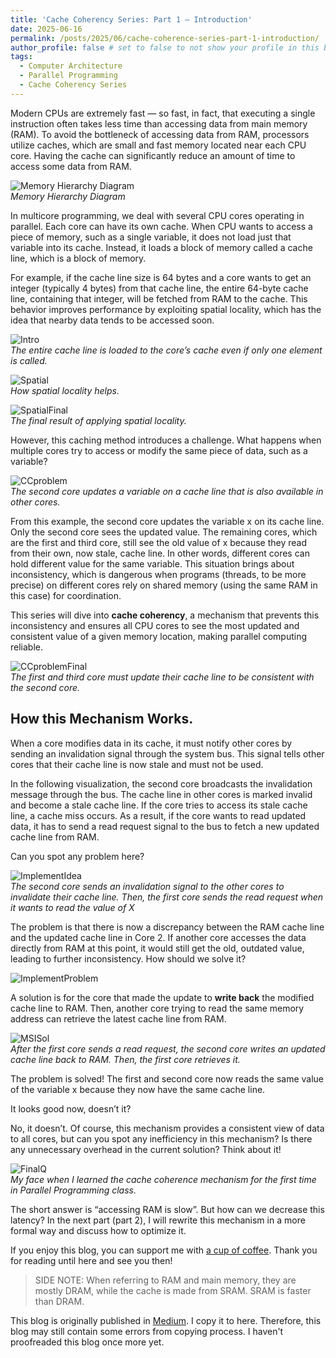 ```yaml
---
title: 'Cache Coherency Series: Part 1 — Introduction'
date: 2025-06-16
permalink: /posts/2025/06/cache-coherence-series-part-1-introduction/
author_profile: false # set to false to not show your profile in this blog page.
tags:
  - Computer Architecture
  - Parallel Programming
  - Cache Coherency Series
---
```


Modern CPUs are extremely fast — so fast, in fact, that executing a single instruction often takes less time than accessing data from main memory (RAM). To avoid the bottleneck of accessing data from RAM, processors utilize caches, which are small and fast memory located near each CPU core. Having the cache can significantly reduce an amount of time to access some data from RAM.

![Memory Hierarchy Diagram](/images/cache-coherence/part1/memhierachy.jpg)  
*Memory Hierarchy Diagram*

In multicore programming, we deal with several CPU cores operating in parallel. Each core can have its own cache. When CPU wants to access a piece of memory, such as a single variable, it does not load just that variable into its cache. Instead, it loads a block of memory called a cache line, which is a block of memory.

For example, if the cache line size is 64 bytes and a core wants to get an integer (typically 4 bytes) from that cache line, the entire 64-byte cache line, containing that integer, will be fetched from RAM to the cache. This behavior improves performance by exploiting spatial locality, which has the idea that nearby data tends to be accessed soon.

![Intro](/images/cache-coherence/part1/cc_part1/cache_coherency_spatial_intro.gif)  
*The entire cache line is loaded to the core’s cache even if only one element is called.*

![Spatial](/images/cache-coherence/part1/cc_part1/cache_coherency_spatial.gif)  
*How spatial locality helps.*

![SpatialFinal](/images/cache-coherence/part1/cc_part1/cache_coherency_spatial_final.jpg)  
*The final result of applying spatial locality.*

However, this caching method introduces a challenge. What happens when multiple cores try to access or modify the same piece of data, such as a variable?

![CCproblem](/images/cache-coherence/part1/cc_part1/cache_coherency_problem.gif)  
*The second core updates a variable on a cache line that is also available in other cores.*

From this example, the second core updates the variable x on its cache line. Only the second core sees the updated value. The remaining cores, which are the first and third core, still see the old value of x because they read from their own, now stale, cache line. In other words, different cores can hold different value for the same variable. This situation brings about inconsistency, which is dangerous when programs (threads, to be more precise) on different cores rely on shared memory (using the same RAM in this case) for coordination.

This series will dive into **cache coherency**, a mechanism that prevents this inconsistency and ensures all CPU cores to see the most updated and consistent value of a given memory location, making parallel computing reliable.

![CCproblemFinal](/images/cache-coherence/part1/cc_part1/cache_coherency_problem_final.jpg)  
*The first and third core must update their cache line to be consistent with the second core.*

How this Mechanism Works.
----------------------------
When a core modifies data in its cache, it must notify other cores by sending an invalidation signal through the system bus. This signal tells other cores that their cache line is now stale and must not be used.

In the following visualization, the second core broadcasts the invalidation message through the bus. The cache line in other cores is marked invalid and become a stale cache line. If the core tries to access its stale cache line, a cache miss occurs. As a result, if the core wants to read updated data, it has to send a read request signal to the bus to fetch a new updated cache line from RAM.

Can you spot any problem here?

![ImplementIdea](/images/cache-coherence/part1/cc_part1/cache_coherency_implement_idea.gif)  
*The second core sends an invalidation signal to the other cores to invalidate their cache line. Then, the first core sends the read request when it wants to read the value of X*

The problem is that there is now a discrepancy between the RAM cache line and the updated cache line in Core 2. If another core accesses the data directly from RAM at this point, it would still get the old, outdated value, leading to further inconsistency. How should we solve it?

![ImplementProblem](/images/cache-coherence/part1/cc_part1/cache_coherency_implement_problem.jpg)

A solution is for the core that made the update to **write back** the modified cache line to RAM. Then, another core trying to read the same memory address can retrieve the latest cache line from RAM.

![MSISol](/images/cache-coherence/part1/cc_part1/cache_coherency_implement_msi_sol.gif)  
*After the first core sends a read request, the second core writes an updated cache line back to RAM. Then, the first core retrieves it.*

The problem is solved! The first and second core now reads the same value of the variable x because they now have the same cache line.

It looks good now, doesn’t it?

No, it doesn’t. Of course, this mechanism provides a consistent view of data to all cores, but can you spot any inefficiency in this mechanism? Is there any unnecessary overhead in the current solution? Think about it!

![FinalQ](/images/cache-coherence/part1/cc_part1/cache_coherency_final_q.jpg)  
*My face when I learned the cache coherence mechanism for the first time in Parallel Programming class.*

The short answer is “accessing RAM is slow”. But how can we decrease this latency? In the next part (part 2), I will rewrite this mechanism in a more formal way and discuss how to optimize it.

If you enjoy this blog, you can support me with [a cup of coffee](https://ko-fi.com/caqtiml/tip). Thank you for reading until here and see you then!

> SIDE NOTE: When referring to RAM and main memory, they are mostly DRAM, while the cache is made from SRAM. SRAM is faster than DRAM.

This blog is originally published in [Medium](https://medium.com/@caqtiml/cache-coherency-series-part-1-introduction-8eb9fed8d23d). I copy it to here. Therefore, this blog may still contain some errors from copying process. I haven't proofreaded this blog once more yet.